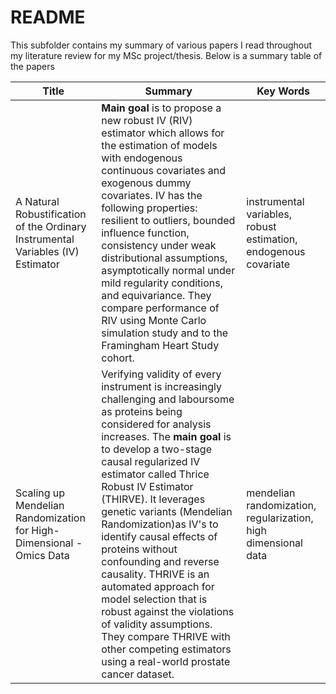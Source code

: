 # README

This subfolder contains my summary of various papers I read throughout my literature review for my MSc project/thesis. Below is a summary table of the papers

| **Title**                                                                       | **Summary**                                                                                                                                                                                                                                                                                                                                                                                                                                                                                                                                                                                                                            | **Key Words**                                                   |
|---------------------------------------------------------------------------------|--------------------------------------------------------------------------------------------------------------------------------------------------------------------------------------------------------------------------------------------------------------------------------------------------------------------------------------------------------------------------------------------------------------------------------------------------------------------------------------------------------------------------------------------------------------------------------------------------------------------------------------|-----------------------------------------------------------------|
| A Natural Robustification of the Ordinary Instrumental Variables (IV) Estimator | **Main goal** is to propose a new robust IV (RIV) estimator which allows for the estimation of models with endogenous continuous covariates and exogenous dummy covariates. IV has the following properties: resilient to outliers, bounded influence function,  consistency under weak distributional assumptions, asymptotically normal under mild regularity conditions, and equivariance.  They compare performance of RIV using Monte Carlo simulation study and to the Framingham Heart Study cohort.                                                                                                                            | instrumental variables, robust estimation, endogenous covariate |
| Scaling up Mendelian Randomization for High-Dimensional -Omics Data             | Verifying validity of every instrument is increasingly challenging and laboursome as proteins  being considered for analysis increases. The **main goal** is to develop a two-stage causal regularized IV estimator called Thrice Robust IV Estimator (THIRVE). It leverages genetic variants (Mendelian Randomization)as IV's  to identify causal effects of proteins without confounding and reverse causality. THRIVE is an automated approach for model selection that  is robust against the violations of validity assumptions. They compare THRIVE with other competing estimators using a real-world prostate  cancer dataset. | mendelian randomization, regularization, high dimensional data  |

